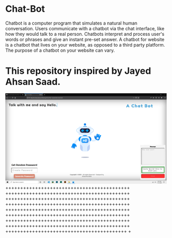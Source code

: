 # Chat-Bot
Chatbot is a computer program that simulates a natural human conversation. Users communicate with a chatbot via the chat interface, like how they would talk to a real person. Chatbots interpret and process user's words or phrases and give an instant pre-set answer. A chatbot for website is a chatbot that lives on your website, as opposed to a third party platform. The purpose of a chatbot on your website can vary. 
# This repository inspired by Jayed Ahsan Saad.

![alt text](https://github.com/AhsanParadise/Chat-Bot/blob/master/ScreenShot.png?raw=true)
++++++++++++++++++++++++++++++++++++++++++
++++++++++++++++++++++++++++++++++++++++++
++++++++++++++++++++++++++++++++++++++++++
++++++++++++++++++++++++++++++++++++++++++
++++++++++++++++++++++++++++++++++++++++++
++++++++++++++++++++++++++++++++++++++++++
++++++++++++++++++++++++++++++++++++++++++
++++++++++++++++++++++++++++++++++++++++++
+++++++++++++++++++++++++++++++++++++++++
+
